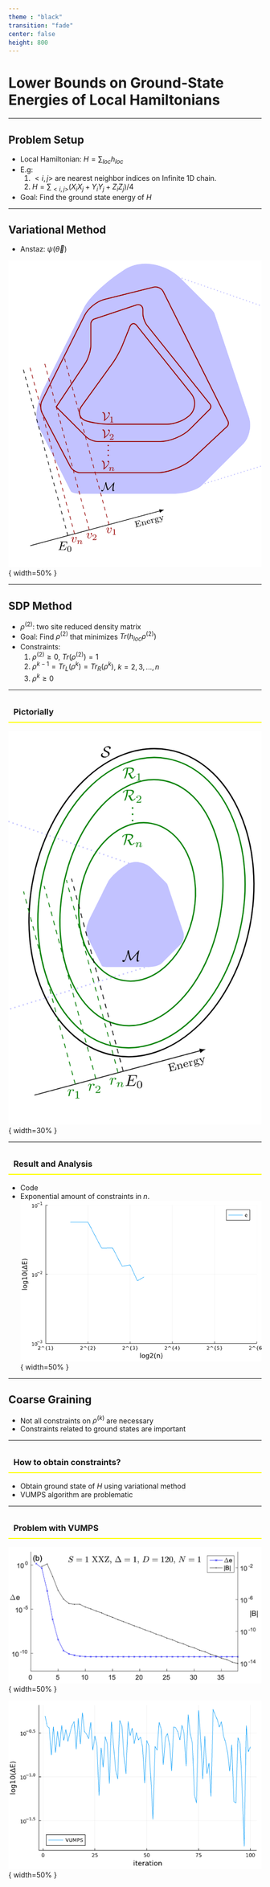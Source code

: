 ```yaml
---
theme : "black"
transition: "fade"
center: false
height: 800
---
```

<style>
    .reveal h1, .reveal h2, .reveal h3, .reveal h4, .reveal h5 {
                  text-transform: none;
		  }
    .reveal p {
        text-align: left;
    }
    .reveal ul {
        display: block;
    }
    .reveal ol {
        display: block;
    }
    .reveal p:has(> img){
        text-align: center;
    }
    h3 {
        border-bottom: 2px solid yellow;
        padding: 10px;
    }
</style>

# Lower Bounds on Ground-State Energies of Local Hamiltonians

---

## Problem Setup 
- Local Hamiltonian: $H = \sum_{loc}h_{loc}$
- E.g: 
    1. $<i,j>$ are nearest neighbor indices on Infinite 1D chain. 
    2. $H = \sum_{<i,j>} (X_iX_j + Y_iY_j + Z_iZ_j)/4$
- Goal: Find the ground state energy of $H$

---

## Variational Method 
- Anstaz: $\psi(\vec{\theta})$

![Variational Picture](image.png){ width=50% }

---

## SDP Method
- $\rho^{(2)}$: two site reduced density matrix 
- Goal: Find $\rho^{(2)}$ that minimizes $Tr(h_{loc}\rho^{(2)})$
- Constraints: 
    1. $\rho^{(2)} \geq 0$, $Tr(\rho^{(2)}) = 1$
    2. $\rho^{k-1} = Tr_{L}(\rho^{k}) = Tr_{R}(\rho^{k})$, $k = 2,3,...,n$
    3. $\rho^{k} \geq 0$

---

### Pictorially
![SDP method](image-1.png){ width=30% }

---

### Result and Analysis
- Code
- Exponential amount of constraints in $n$.
![alt text](image-4.png){ width=50% }

---

## Coarse Graining
- Not all constraints on $\rho^{(k)}$ are necessary
- Constraints related to ground states are important 

---

### How to obtain constraints?
- Obtain ground state of $H$ using variational method
- VUMPS algorithm are problematic 

---

### Problem with VUMPS

![Convergence we'd expect](image-3.png){ width=50% }

![Convergence we got](image-5.png){ width=50% }
